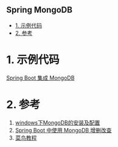 Spring MongoDB
---
<!-- TOC -->

- [1. 示例代码](#1-示例代码)
- [2. 参考](#2-参考)

<!-- /TOC -->

# 1. 示例代码
[Spring Boot 集成 MongoDB](https://github.com/stormbroken/Spring-Boot-And-MongoDB)

# 2. 参考
1. <a href = "https://www.cnblogs.com/pejsidney/p/8989058.html">windows下MongoDB的安装及配置</a>
2. <a href = "https://blog.csdn.net/yanpenglei/article/details/79261875">Spring Boot 中使用 MongoDB 增删改查</a>
3. <a href = "https://www.runoob.com/mongodb/mongodb-tutorial.html">菜鸟教程</a>